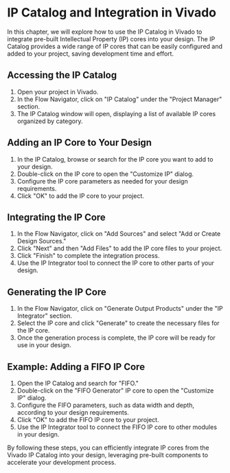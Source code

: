 # IP Catalog and Integration in Vivado

In this chapter, we will explore how to use the IP Catalog in Vivado to integrate pre-built Intellectual Property (IP) cores into your design. The IP Catalog provides a wide range of IP cores that can be easily configured and added to your project, saving development time and effort.

## Accessing the IP Catalog

1. Open your project in Vivado.
2. In the Flow Navigator, click on "IP Catalog" under the "Project Manager" section.
3. The IP Catalog window will open, displaying a list of available IP cores organized by category.

## Adding an IP Core to Your Design

1. In the IP Catalog, browse or search for the IP core you want to add to your design.
2. Double-click on the IP core to open the "Customize IP" dialog.
3. Configure the IP core parameters as needed for your design requirements.
4. Click "OK" to add the IP core to your project.

## Integrating the IP Core

1. In the Flow Navigator, click on "Add Sources" and select "Add or Create Design Sources."
2. Click "Next" and then "Add Files" to add the IP core files to your project.
3. Click "Finish" to complete the integration process.
4. Use the IP Integrator tool to connect the IP core to other parts of your design.

## Generating the IP Core

1. In the Flow Navigator, click on "Generate Output Products" under the "IP Integrator" section.
2. Select the IP core and click "Generate" to create the necessary files for the IP core.
3. Once the generation process is complete, the IP core will be ready for use in your design.

## Example: Adding a FIFO IP Core

1. Open the IP Catalog and search for "FIFO."
2. Double-click on the "FIFO Generator" IP core to open the "Customize IP" dialog.
3. Configure the FIFO parameters, such as data width and depth, according to your design requirements.
4. Click "OK" to add the FIFO IP core to your project.
5. Use the IP Integrator tool to connect the FIFO IP core to other modules in your design.

By following these steps, you can efficiently integrate IP cores from the Vivado IP Catalog into your design, leveraging pre-built components to accelerate your development process.
